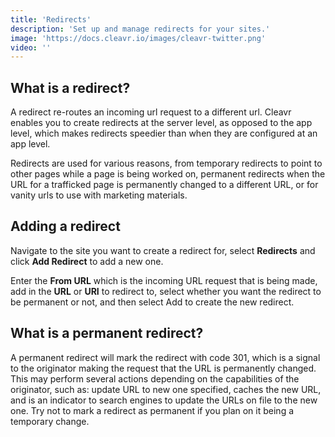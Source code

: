 ```yaml
---
title: 'Redirects'
description: 'Set up and manage redirects for your sites.'
image: 'https://docs.cleavr.io/images/cleavr-twitter.png'
video: ''
---
```


## What is a redirect?
A redirect re-routes an incoming url request to a different url. Cleavr enables you to create redirects at the server level, 
as opposed to the app level, which makes redirects speedier than when they are configured at an app level.

Redirects are used for various reasons, from temporary redirects to point to other pages while a page is being worked on, 
permanent redirects when the URL for a trafficked page is permanently changed to a different URL, or for vanity urls to 
use with marketing materials.

## Adding a redirect
Navigate to the site you want to create a redirect for, select **Redirects** and click **Add Redirect** to add a new one.  

Enter the **From URL** which is the incoming URL request that is being made, add in the **URL** or **URI** to redirect to, select 
whether you want the redirect to be permanent or not, and then select Add to create the new redirect.

## What is a permanent redirect?
A permanent redirect will mark the redirect with code 301, which is a signal to the originator making the request that 
the URL is permanently changed. This may perform several actions depending on the capabilities of the originator, such as: 
update URL to new one specified, caches the new URL, and is an indicator to search engines to update the URLs on file to the new one. 
Try not to mark a redirect as permanent if you plan on it being a temporary change.
